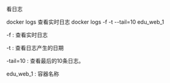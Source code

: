 
看日志

docker logs 查看实时日志
docker logs -f -t  --tail=10 edu_web_1


-f : 查看实时日志

-t : 查看日志产生的日期

-tail=10 : 查看最后的10条日志。

edu_web_1 : 容器名称